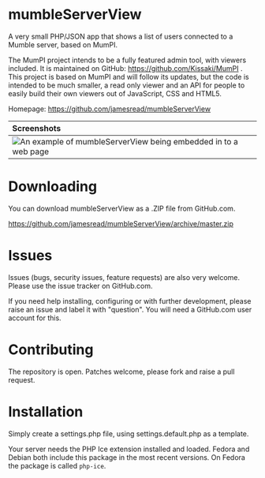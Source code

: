 mumbleServerView
================

A very small PHP/JSON app that shows a list of users connected to a Mumble server, based on MumPI.

The MumPI project intends to be a fully featured admin tool, with viewers included. It is maintained
on GitHub: https://github.com/Kissaki/MumPI . This project is based on MumPI and will follow its updates,
but the code is intended to be much smaller, a read only viewer and an API for people to easily build
their own viewers out of JavaScript, CSS and HTML5.

Homepage: https://github.com/jamesread/mumbleServerView

| Screenshots
|:------------
| ![An example of mumbleServerView being embedded in to a web page](https://github.com/jamesread/mumbleServerView/raw/master/resources/images/screenshot.png "mumbleServerView")

Downloading
===
You can download mumbleServerView as a .ZIP file from GitHub.com.

https://github.com/jamesread/mumbleServerView/archive/master.zip

Issues
===
Issues (bugs, security issues, feature requests) are also very welcome. Please
use the issue tracker on GitHub.com.

If you need help installing, configuring or with further development, please 
raise an issue and label it with "question". You will need a GitHub.com user 
account for this. 


Contributing
===
The repository is open. Patches welcome, please fork and raise a pull request.

Installation
===
Simply create a settings.php file, using settings.default.php as a template. 

Your server needs the PHP Ice extension installed and loaded. Fedora and Debian 
both include this package in the most recent versions. On Fedora the package is 
called `php-ice`. 
